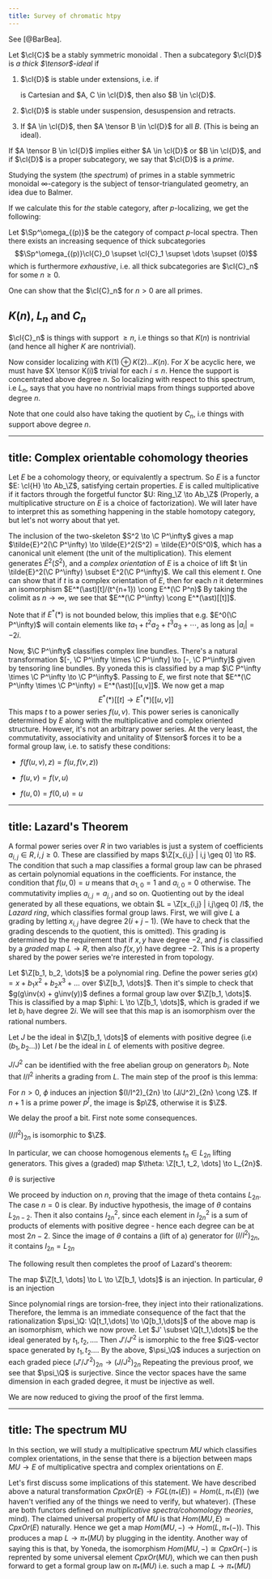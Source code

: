 ```yaml
---
title: Survey of chromatic htpy
---
```

See [@BarBea].

Let $\cl{C}$ be a stably symmetric monoidal . Then a subcategory
$\cl{D}$ is *a thick $\tensor$-ideal* if

1.  $\cl{D}$ is stable under extensions, i.e. if

    is Cartesian and $A, C \in \cl{D}$, then also $B \in \cl{D}$.

2.  $\cl{D}$ is stable under suspension, desuspension and retracts.

3.  If $A \in \cl{D}$, then $A \tensor B \in \cl{D}$ for all $B$. (This
    is being an ideal).

If $A \tensor B \in \cl{D}$ implies either $A \in \cl{D}$ or
$B \in \cl{D}$, and if $\cl{D}$ is a proper subcategory, we say that
$\cl{D}$ is a *prime*.

Studying the system (the *spectrum*) of primes in a stable symmetric
monoidal $\infty$-category is the subject of tensor-triangulated geometry,
an idea due to Balmer.

If we calculate this for *the* stable category, after $p$-localizing, we
get the following:

Let $\Sp^\omega_{(p)}$ be the category of compact $p$-local spectra.
Then there exists an increasing sequence of thick subcategories
$$\Sp^\omega_{(p)}\cl{C}_0 \supset \cl{C}_1 \supset \dots \supset (0)$$
which is furthermore *exhaustive*, i.e. all thick subcategories are
$\cl{C}_n$ for some $n \geq 0$.

One can show that the $\cl{C}_n$ for $n>0$ are all primes.

$K(n)$, $L_n$ and $C_n$
-----------------------

$\cl{C}_n$ is things with support $\geq n$, i.e things so that $K(n)$ is
nontrivial (and hence all higher $K$ are nontrivial).

Now consider localizing with $K(1) \oplus K(2) \dots K(n)$. For $X$ be
acyclic here, we must have $X \tensor K(i)$ trivial for each $i \leq n$.
Hence the support is concentrated above degree $n$. So localizing with
respect to this spectrum, i.e $L_n$, says that you have no nontrivial
maps from things supported above degree $n$.

Note that one could also have taking the quotient by $C_n$, i.e things
with support above degree $n$.

---
title: Complex orientable cohomology theories
---
Let $E$ be a cohomology theory, or equivalently a spectrum. So $E$ is a
functor $E: \cl{H} \to Ab_\Z$, satisfying certain properties. $E$ is
called multiplicative if it factors through the forgetful functor
$U: Ring_\Z \to Ab_\Z$ (Properly, a multiplicative structure on $E$ is a
choice of factorization). We will later have to interpret this as
something happening in the stable homotopy category, but let's not worry
about that yet.

The inclusion of the two-skeleton $S^2 \to \C P^\infty$ gives a map
$\tilde{E}^2(\C P^\infty) \to \tilde{E}^2(S^2) = \tilde{E}^0(S^0)$,
which has a canonical unit element (the unit of the multiplication).
This element generates $\tilde{E}^2(S^2)$, and a *complex orientation*
of $E$ is a choice of lift
$t \in \tilde{E}^2(\C P^\infty) \subset E^2(\C P^\infty)$. We call this
element $t$. One can show that if $t$ is a complex orientation of $E$,
then for each $n$ it determines an isomorphism
$E^*(\ast)[t]/(t^{n+1}) \cong E^*(\C P^n)$ By taking the colimit as
$n \to \infty$, we see that $E^*(\C P^\infty) \cong E^*(\ast)[[t]]$.

Note that if $E^*(\ast)$ is not bounded below, this implies that e.g.
$E^0(\C P^\infty)$ will contain elements like
$ta_1 + t^2a_2 + t^3a_3 + \cdots$, as long as $|a_i| = -2i$.

Now, $\C P^\infty$ classifies complex line bundles. There's a natural
transformation
$[-, \C P^\infty \times \C P^\infty] \to [-, \C P^\infty]$ given by
tensoring line bundles. By yoneda this is classified by a map
$\C P^\infty \times \C P^\infty \to \C P^\infty$. Passing to $E$, we
first note that
$E^*(\C P^\infty \times \C P^\infty) = E^*(\ast)[[u,v]]$. We now get a
map $$E^*(\ast)[[t] \to E^*(\ast)[[u,v]]$$ This maps $t$ to a power
series $f(u,v)$. This power series is canonically determined by $E$
along with the multiplicative and complex oriented structure. However,
it's not an arbitrary power series. At the very least, the
commutativity, associativity and unitality of $\tensor$ forces it to be
a formal group law, i.e. to satisfy these conditions:

-   $f(f(u,v),z) = f(u,f(v,z))$

-   $f(u,v) = f(v,u)$

-   $f(u,0) = f(0,u) = u$

---
title: Lazard's Theorem
---
A formal power series over $R$ in two variables is just a system of
coefficients $a_{i,j} \in R, i,j\geq 0$. These are classified by maps
$\Z[x_{i,j} | i,j \geq 0] \to R$. The condition that such a map
classifies a formal group law can be phrased as certain polynomial
equations in the coefficients. For instance, the condition that
$f(u,0) = u$ means that $a_{1,0} = 1$ and $a_{i,0} = 0$ otherwise. The
commutativity implies $a_{i,j} = a_{j,i}$ and so on. Quotienting out by
the ideal generated by all these equations, we obtain
$L = \Z[x_{i,j} | i,j\geq 0] /I$, the *Lazard ring*, which classifies
formal group laws. First, we will give $L$ a grading by letting
$x_{i,j}$ have degree $2(i+j-1)$. (We have to check that the grading
descends to the quotient, this is omitted). This grading is determined
by the requirement that if $x,y$ have degree $-2$, and $f$ is classified
by a *graded* map $L \to R$, then also $f(x,y)$ have degree $-2$. This
is a property shared by the power series we're interested in from
topology.

Let $\Z[b_1, b_2, \dots]$ be a polynomial ring. Define the power series
$g(x) = x + b_1x^2 + b_2x^3 + \dots$ over $\Z[b_1, \dots]$. Then it's
simple to check that $g(g\inv(x) + g\inv(y))$ defines a formal group law
over $\Z[b_1, \dots]$. This is classified by a map
$\phi: L \to \Z[b_1, \dots]$, which is graded if we let $b_i$ have
degree $2i$. We will see that this map is an isomorphism over the
rational numbers.

Let $J$ be the ideal in $\Z[b_1, \dots]$ of elements with positive
degree (i.e $(b_1, b_2 \dots)$) Let $I$ be the ideal in $L$ of elements
with positive degree.

$J/J^2$ can be identified with the free abelian group on generators
$b_i$. Note that $I/I^2$ inherits a grading from $L$. The main step of
the proof is this lemma:

For $n>0$, $\phi$ induces an injection
$(I/I^2)_{2n} \to (J/J^2)_{2n} \cong \Z$. If $n+1$ is a prime power
$p^f$, the image is $p\Z$, otherwise it is $\Z$.

We delay the proof a bit. First note some consequences.

$(I/I^2)_{2n}$ is isomorphic to $\Z$.

In particular, we can choose homogenous elements $t_n \in L_{2n}$
lifting generators. This gives a (graded) map
$\theta: \Z[t_1, t_2, \dots] \to L_{2n}$.

$\theta$ is surjective

We proceed by induction on $n$, proving that the image of theta contains
$L_{2n}$. The case $n=0$ is clear. By inductive hypothesis, the image of
$\theta$ contains $L_{2n-2}$. Then it also contains $I^2_{2n}$, since
each element in $I^2_{2n}$ is a sum of products of elements with
positive degree - hence each degree can be at most $2n-2$. Since the
image of $\theta$ contains a (lift of a) generator for $(I/I^2)_{2n}$,
it contains $I_{2n} = L_{2n}$

The following result then completes the proof of Lazard's theorem:

The map $\Z[t_1, \dots] \to L \to \Z[b_1, \dots]$ is an injection. In
particular, $\theta$ is an injection

Since polynomial rings are torsion-free, they inject into their
rationalizations. Therefore, the lemma is an immediate consequence of
the fact that the rationalization
$\psi_\Q: \Q[t_1,\dots] \to \Q[b_1,\dots]$ of the above map is an
isomorphism, which we now prove. Let $J' \subset \Q[t_1,\dots]$ be the
ideal generated by $t_1,t_2,\dots$. Then $J'/J'^2$ is ismorphic to the
free $\Q$-vector space generated by $t_1, t_2 \dots$. By the above,
$\psi_\Q$ induces a surjection on each graded piece
$(J'/J'^2)_{2n} \to (J/J^2)_{2n}$ Repeating the previous proof, we see
that $\psi_\Q$ is surjective. Since the vector spaces have the same
dimension in each graded degree, it must be injective as well.

We are now reduced to giving the proof of the first lemma.

---
title: The spectrum MU
---
In this section, we will study a multiplicative spectrum $MU$ which
classifies complex orientations, in the sense that there is a bijection
between maps $MU \to E$ of multiplicative spectra and complex
orientations on $E$.

Let's first discuss some implications of this statement. We have
described above a natural transformation
$CpxOr(E) \to FGL(\pi_*(E)) = Hom(L,\pi_*(E))$ (we haven't verified any
of the things we need to verify, but whatever). (These are both functors
defined on *multiplicative spectra/cohomology theories*, mind). The
claimed universal property of $MU$ is that $Hom(MU,E) \simeq CpxOr(E)$
naturally. Hence we get a map $Hom(MU,-) \to Hom(L,\pi_*(-))$. This
produces a map $L \to \pi_*(MU)$ by plugging in the identity. Another
way of saying this is that, by Yoneda, the isomorphism
$Hom(MU,-) \cong CpxOr(-)$ is reprented by some universal element
$CpxOr(MU)$, which we can then push forward to get a formal group law on
$\pi_*(MU)$ i.e. such a map $L \to \pi_*(MU)$
